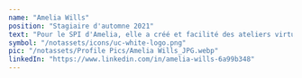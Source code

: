 ```yaml
---
name: "Amelia Wills"
position: "Stagiaire d'automne 2021"
text: "Pour le SPI d'Amelia, elle a créé et facilité des ateliers virtuels organisés par Resilient Communities ainsi que ceux organisés par d'autres stagiaires. Elle a également rédigé des articles sur les ateliers qu'elle a facilités et ses expériences avec eux."
symbol: "/notassets/icons/uc-white-logo.png"
pic: "/notassets/Profile Pics/Amelia Wills_JPG.webp"
linkedIn: "https://www.linkedin.com/in/amelia-wills-6a99b348"
---
```

